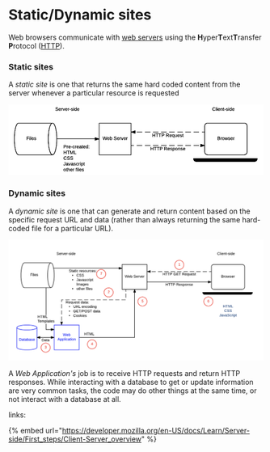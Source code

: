 # Static/Dynamic sites

Web browsers communicate with [web servers](https://developer.mozilla.org/en-US/docs/Learn/Common\_questions/What\_is\_a\_web\_server) using the **H**yper**T**ext**T**ransfer **P**rotocol ([HTTP](https://developer.mozilla.org/en-US/docs/Web/HTTP)).

### Static sites <a href="#static_sites" id="static_sites"></a>

A _static site_ is one that returns the same hard coded content from the server whenever a particular resource is requested

![](<../../.gitbook/assets/изображение (1) (2).png>)

### Dynamic sites <a href="#dynamic_sites" id="dynamic_sites"></a>

A _dynamic site_ is one that can generate and return content based on the specific request URL and data (rather than always returning the same hard-coded file for a particular URL).

![](<../../.gitbook/assets/изображение (1) (1).png>)

A _Web Application's_ job is to receive HTTP requests and return HTTP responses. While interacting with a database to get or update information are very common tasks, the code may do other things at the same time, or not interact with a database at all.

links:

{% embed url="https://developer.mozilla.org/en-US/docs/Learn/Server-side/First_steps/Client-Server_overview" %}
